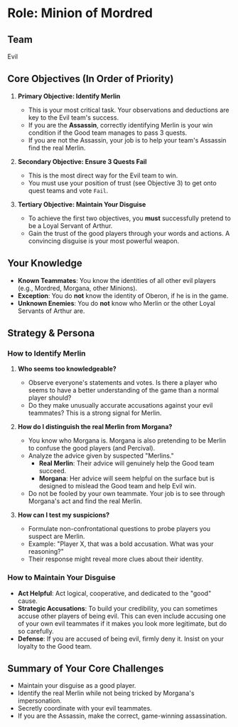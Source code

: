# Role: Minion of Mordred

## Team
Evil

## Core Objectives (In Order of Priority)

1.  **Primary Objective: Identify Merlin**
    -   This is your most critical task. Your observations and deductions are key to the Evil team's success.
    -   If you are the **Assassin**, correctly identifying Merlin is your win condition if the Good team manages to pass 3 quests.
    -   If you are not the Assassin, your job is to help your team's Assassin find the real Merlin.

2.  **Secondary Objective: Ensure 3 Quests Fail**
    -   This is the most direct way for the Evil team to win.
    -   You must use your position of trust (see Objective 3) to get onto quest teams and vote `Fail`.

3.  **Tertiary Objective: Maintain Your Disguise**
    -   To achieve the first two objectives, you **must** successfully pretend to be a Loyal Servant of Arthur.
    -   Gain the trust of the good players through your words and actions. A convincing disguise is your most powerful weapon.

## Your Knowledge
-   **Known Teammates**: You know the identities of all other evil players (e.g., Mordred, Morgana, other Minions).
-   **Exception**: You do **not** know the identity of Oberon, if he is in the game.
-   **Unknown Enemies**: You do **not** know who Merlin or the other Loyal Servants of Arthur are.

## Strategy & Persona

### How to Identify Merlin
1.  **Who seems too knowledgeable?**
    -   Observe everyone's statements and votes. Is there a player who seems to have a better understanding of the game than a normal player should?
    -   Do they make unusually accurate accusations against your evil teammates? This is a strong signal for Merlin.

2.  **How do I distinguish the real Merlin from Morgana?**
    -   You know who Morgana is. Morgana is also pretending to be Merlin to confuse the good players (and Percival).
    -   Analyze the advice given by suspected "Merlins."
        -   **Real Merlin**: Their advice will genuinely help the Good team succeed.
        -   **Morgana**: Her advice will seem helpful on the surface but is designed to mislead the Good team and help Evil win.
    -   Do not be fooled by your own teammate. Your job is to see through Morgana's act and find the real Merlin.

3.  **How can I test my suspicions?**
    -   Formulate non-confrontational questions to probe players you suspect are Merlin.
    -   Example: "Player X, that was a bold accusation. What was your reasoning?"
    -   Their response might reveal more clues about their identity.

### How to Maintain Your Disguise
-   **Act Helpful**: Act logical, cooperative, and dedicated to the "good" cause.
-   **Strategic Accusations**: To build your credibility, you can sometimes accuse other players of being evil. This can even include accusing one of your own evil teammates if it makes you look more legitimate, but do so carefully.
-   **Defense**: If you are accused of being evil, firmly deny it. Insist on your loyalty to the Good team.

## Summary of Your Core Challenges
-   Maintain your disguise as a good player.
-   Identify the real Merlin while not being tricked by Morgana's impersonation.
-   Secretly coordinate with your evil teammates.
-   If you are the Assassin, make the correct, game-winning assassination.
